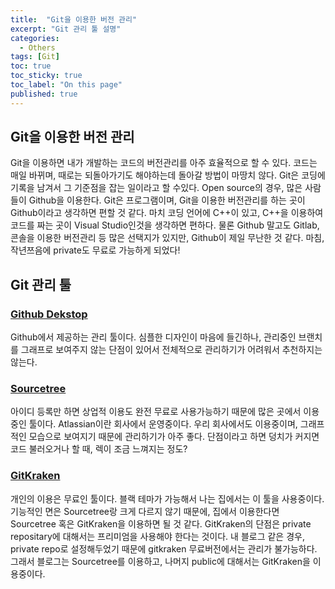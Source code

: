 ```yaml
---
title:  "Git을 이용한 버전 관리"
excerpt: "Git 관리 툴 설명"
categories: 
  - Others
tags: [Git]
toc: true
toc_sticky: true
toc_label: "On this page"
published: true
---
```


## Git을 이용한 버전 관리
Git을 이용하면 내가 개발하는 코드의 버전관리를 아주 효율적으로 할 수 있다.
코드는 매일 바뀌며, 때로는 되돌아가기도 해야하는데 돌아갈 방법이 마땅치 않다. Git은 코딩에 기록을 남겨서 그 기준점을 잡는 일이라고 할 수있다.
Open source의 경우, 많은 사람들이 Github을 이용한다.
Git은 프로그램이며, Git을 이용한 버전관리를 하는 곳이 Github이라고 생각하면 편할 것 같다. 마치 코딩 언어에 C++이 있고, C++을 이용하여 코드를 짜는 곳이 Visual Studio인것을 생각하면 편하다. 물론 Github 말고도 Gitlab, 콘솔을 이용한 버전관리 등 많은 선택지가 있지만, Github이 제일 무난한 것 같다. 마침, 작년쯔음에 private도 무료로 가능하게 되었다!

## Git 관리 툴
### [Github Dekstop](https://desktop.github.com/)
Github에서 제공하는 관리 툴이다. 심플한 디자인이 마음에 들긴하나, 관리중인 브랜치를 그래프로 보여주지 않는 단점이 있어서 전체적으로 관리하기가 어려워서 추천하지는 않는다.

### [Sourcetree](https://www.sourcetreeapp.com/)
아이디 등록만 하면 상업적 이용도 완전 무료로 사용가능하기 때문에 많은 곳에서 이용중인 툴이다. Atlassian이란 회사에서 운영중이다.
우리 회사에서도 이용중이며, 그래프적인 모습으로 보여지기 때문에 관리하기가 아주 좋다. 단점이라고 하면 덩치가 커지면 코드 불러오거나 할 때, 렉이 조금 느껴지는 정도?

### [GitKraken](https://www.gitkraken.com/)
개인의 이용은 무료인 툴이다. 블랙 테마가 가능해서 나는 집에서는 이 툴을 사용중이다. 기능적인 면은 Sourcetree랑 크게 다르지 않기 때문에, 집에서 이용한다면 Sourcetree 혹은 GitKraken을 이용하면 될 것 같다. GitKraken의 단점은 private repositary에 대해서는 프리미엄을 사용해야 한다는 것이다. 내 블로그 같은 경우, private repo로 설정해두었기 때문에 gitkraken 무료버전에서는 관리가 불가능하다. 그래서 블로그는 Sourcetree를 이용하고, 나머지 public에 대해서는 GitKraken을 이용중이다.
